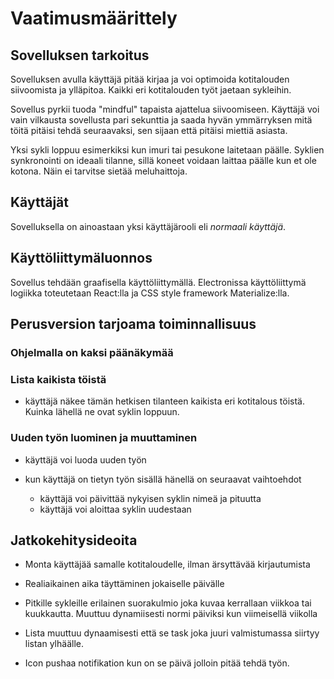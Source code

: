 # Vaatimusmäärittely

## Sovelluksen tarkoitus

Sovelluksen avulla käyttäjä pitää kirjaa ja voi optimoida kotitalouden siivoomista ja ylläpitoa. Kaikki eri kotitalouden työt jaetaan sykleihin.

Sovellus pyrkii tuoda "mindful" tapaista ajattelua siivoomiseen. Käyttäjä voi vain vilkausta sovellusta pari sekunttia ja saada hyvän ymmärryksen mitä töitä pitäisi tehdä seuraavaksi, sen sijaan että pitäisi miettiä asiasta.  

Yksi sykli loppuu esimerkiksi kun imuri tai pesukone laitetaan päälle. Syklien synkronointi on ideaali tilanne, sillä koneet voidaan laittaa päälle kun et ole kotona.
Näin ei tarvitse sietää meluhaittoja.

## Käyttäjät

Sovelluksella on ainoastaan yksi käyttäjärooli eli _normaali käyttäjä_. 

## Käyttöliittymäluonnos

Sovellus tehdään graafisella käyttöliittymällä. Electronissa käyttöliittymä logiikka toteutetaan React:lla ja CSS style framework Materialize:lla. 

## Perusversion tarjoama toiminnallisuus

### Ohjelmalla on kaksi päänäkymää

### Lista kaikista töistä

- käyttäjä näkee tämän hetkisen tilanteen kaikista eri kotitalous töistä. Kuinka lähellä ne ovat syklin loppuun. 

### Uuden työn luominen ja muuttaminen

- käyttäjä voi luoda uuden työn
  
- kun käyttäjä on tietyn työn sisällä hänellä on seuraavat vaihtoehdot
  - käyttäjä voi päivittää nykyisen syklin nimeä ja pituutta
  - käyttäjä voi aloittaa syklin uudestaan

## Jatkokehitysideoita

- Monta käyttäjää samalle kotitaloudelle, ilman ärsyttävää kirjautumista

- Realiaikainen aika täyttäminen jokaiselle päivälle

- Pitkille sykleille erilainen suorakulmio joka kuvaa kerrallaan viikkoa tai kuukkautta. Muuttuu dynamiisesti normi päiviksi kun viimeisellä viikolla

- Lista muuttuu dynaamisesti että se task joka juuri valmistumassa siirtyy listan ylhäälle. 

- Icon pushaa notifikation kun on se päivä jolloin pitää tehdä työn. 



